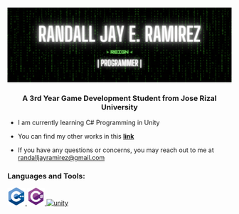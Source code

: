<img align = "center"> <img src = "https://github.com/reigndeity/reigndeity/blob/main/imagedump/reigndeityprofile/Randall%20Jay%20Ramirez.gif?raw=true">



<h3 align="center">A 3rd Year Game Development Student from Jose Rizal University</h3>

- I am currently learning C# Programming in Unity

- You can find my other works in this [**link**](https://reigndeity08.wixsite.com/randalljayramirez)

- If you have any questions or concerns, you may reach out to me at randalljayramirez@gmail.com


<p align="left">
</p>

<h3 align="left">Languages and Tools:</h3>
<p align="left"> <a href="https://www.w3schools.com/cpp/" target="_blank" rel="noreferrer"> <img src="https://raw.githubusercontent.com/devicons/devicon/master/icons/cplusplus/cplusplus-original.svg" alt="cplusplus" width="40" height="40"/> </a> <a href="https://www.w3schools.com/cs/" target="_blank" rel="noreferrer"> <img src="https://raw.githubusercontent.com/devicons/devicon/master/icons/csharp/csharp-original.svg" alt="csharp" width="40" height="40"/> </a> <a href="https://unity.com/" target="_blank" rel="noreferrer"> <img src="https://www.vectorlogo.zone/logos/unity3d/unity3d-icon.svg" alt="unity" width="40" height="40"/> </a> </p>
